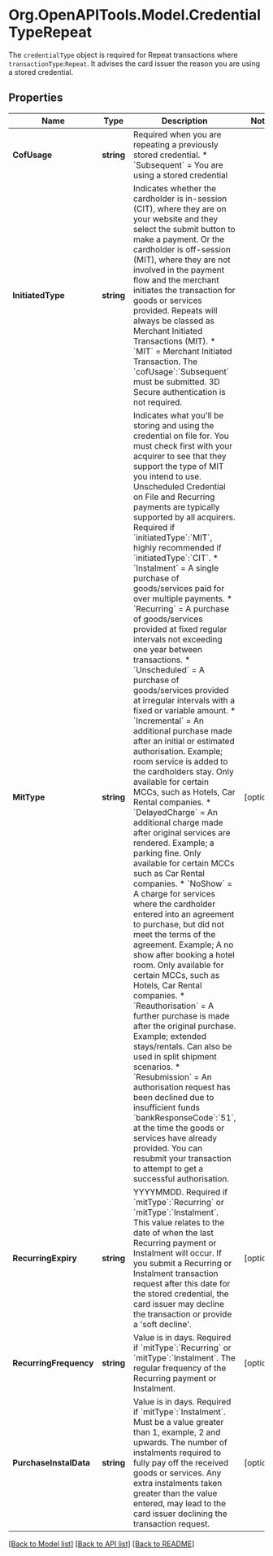 # Org.OpenAPITools.Model.CredentialTypeRepeat
The `credentialType` object is required for Repeat transactions where `transactionType`:`Repeat`. It advises the card issuer the reason you are using a stored credential.

## Properties

Name | Type | Description | Notes
------------ | ------------- | ------------- | -------------
**CofUsage** | **string** | Required when you are repeating a previously stored credential.   * &#x60;Subsequent&#x60; &#x3D; You are using a stored credential  | 
**InitiatedType** | **string** | Indicates whether the cardholder is in-session (CIT), where they are on your website and they select the submit button to make a payment. Or the cardholder is off-session (MIT), where they are not involved in the payment flow and the merchant initiates the transaction for goods or services provided. Repeats will always be classed as Merchant Initiated Transactions (MIT).   * &#x60;MIT&#x60; &#x3D; Merchant Initiated Transaction. The &#x60;cofUsage&#x60;:&#x60;Subsequent&#x60; must be submitted. 3D Secure authentication is not required.  | 
**MitType** | **string** | Indicates what you&#39;ll be storing and using the credential on file for. You must check first with your acquirer to see that they support the type of MIT you intend to use. Unscheduled Credential on File and Recurring payments are typically supported by all acquirers. Required if &#x60;initiatedType&#x60;:&#x60;MIT&#x60;, highly recommended if &#x60;initiatedType&#x60;:&#x60;CIT&#x60;.   * &#x60;Instalment&#x60; &#x3D; A single purchase of goods/services paid for over multiple payments.   * &#x60;Recurring&#x60; &#x3D; A purchase of goods/services provided at fixed regular intervals not exceeding one year between transactions.   * &#x60;Unscheduled&#x60; &#x3D; A purchase of goods/services provided at irregular intervals with a fixed or variable amount.   * &#x60;Incremental&#x60; &#x3D; An additional purchase made after an initial or estimated authorisation. Example; room service is added to the cardholders stay. Only available for certain MCCs, such as Hotels, Car Rental companies.   * &#x60;DelayedCharge&#x60; &#x3D; An additional charge made after original services are rendered. Example; a parking fine. Only available for certain MCCs such as Car Rental companies.   * &#x60;NoShow&#x60; &#x3D; A charge for services where the cardholder entered into an agreement to purchase, but did not meet the terms of the agreement. Example; A no show after booking a hotel room. Only available for certain MCCs, such as Hotels, Car Rental companies.   * &#x60;Reauthorisation&#x60; &#x3D; A further purchase is made after the original purchase.  Example; extended stays/rentals. Can also be used in split shipment scenarios.   * &#x60;Resubmission&#x60; &#x3D; An authorisation request has been declined due to insufficient funds &#x60;bankResponseCode&#x60;:&#x60;51&#x60;, at the time the goods or services have already provided. You can resubmit your transaction to attempt to get a successful authorisation.  | [optional] 
**RecurringExpiry** | **string** | YYYYMMDD. Required if &#x60;mitType&#x60;:&#x60;Recurring&#x60; or &#x60;mitType&#x60;:&#x60;Instalment&#x60;. This value relates to the date of when the last Recurring payment or Instalment will occur. If you submit a Recurring or Instalment transaction request after this date for the stored credential, the card issuer may decline the transaction or provide a &#39;soft decline&#39;. | [optional] 
**RecurringFrequency** | **string** | Value is in days. Required if &#x60;mitType&#x60;:&#x60;Recurring&#x60; or &#x60;mitType&#x60;:&#x60;Instalment&#x60;. The regular frequency of the Recurring payment or Instalment. | [optional] 
**PurchaseInstalData** | **string** | Value is in days. Required if &#x60;mitType&#x60;:&#x60;Instalment&#x60;. Must be a value greater than 1, example, 2 and upwards. The number of instalments required to fully pay off the received goods or services. Any extra instalments taken greater than the value entered, may lead to the card issuer declining the transaction request. | [optional] 

[[Back to Model list]](../README.md#documentation-for-models) [[Back to API list]](../README.md#documentation-for-api-endpoints) [[Back to README]](../README.md)


